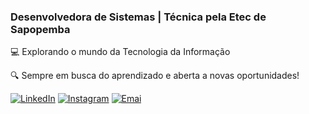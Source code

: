 ### Desenvolvedora de Sistemas | Técnica pela Etec de Sapopemba
💻 Explorando o mundo da Tecnologia da Informação

🔍 Sempre em busca do aprendizado e aberta a novas oportunidades!

[![LinkedIn](https://img.shields.io/badge/linkedin-%230077B5.svg?style=for-the-badge&logo=linkedin&logoColor=white)](https;//www.linkedin.com/in/nicolesabinoo)
[![Instagram](https://img.shields.io/badge/Instagram-%23E4405F.svg?style=for-the-badge&logo=Instagram&logoColor=white)](https://www.instagram.com/nsc.nicole?utm_source=qr&igsh=NXV2ZjJ4M2tydTJ1)
[![Emai](https://img.shields.io/badge/Gmail-D14836?style=for-the-badge&logo=gmail&logoColor=white)](nicolecarvalho069@gmail.com)
